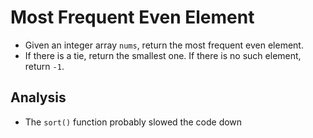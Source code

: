# Most Frequent Even Element
- Given an integer array `nums`, return the most frequent even element.
- If there is a tie, return the smallest one. If there is no such element, return `-1`.

## Analysis
- The `sort()` function probably slowed the code down
